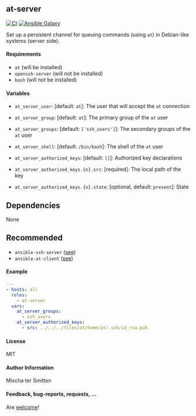 ## at-server

[![CI](https://github.com/Oefenweb/ansible-at-server/workflows/CI/badge.svg)](https://github.com/Oefenweb/ansible-at-server/actions?query=workflow%3ACI)
[![Ansible Galaxy](http://img.shields.io/badge/ansible--galaxy-at--server-blue.svg)](https://galaxy.ansible.com/Oefenweb/at-server/)

Set up a persistent channel for queuing commands (using `at`) in Debian-like systems (server side).

#### Requirements

* `at` (will be installed)
* `openssh-server` (will not be installed)
* `bash` (will not be installed)

#### Variables

* `at_server_user`: [default: `at`]: The user that will accept the `at` connection
* `at_server_group`: [default: `at`]: The primary group of the `at` user
* `at_server_groups`: [default: `['ssh_users']`]: The secondary groups of the `at` user
* `at_server_shell`: [default: `/bin/bash`]: The shell of the `at` user

* `at_server_authorized_keys`: [default: `[]`]: Authorized key declarations
* `at_server_authorized_keys.{n}.src`: [required]: The local path of the key
* `at_server_authorized_keys.{n}.state`: [optional, default: `present`]: State

## Dependencies

None

## Recommended

* `ansible-ssh-server` ([see](https://github.com/Oefenweb/ansible-ssh-server))
* `ansible-at-client` ([see](https://github.com/Oefenweb/ansible-at-client))

#### Example

```yaml
---
- hosts: all
  roles:
    - at-server
  vars:
    at_server_groups:
      - ssh_users
    at_server_authorized_keys:
      - src: ../../../files/at/home/at/.ssh/id_rsa.pub
```

#### License

MIT

#### Author Information

Mischa ter Smitten

#### Feedback, bug-reports, requests, ...

Are [welcome](https://github.com/Oefenweb/ansible-at-server/issues)!
